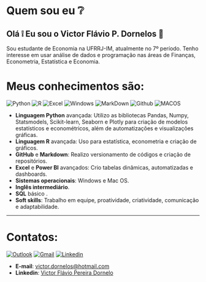 # Quem sou eu ❔

## Olá ❕ Eu sou o Victor Flávio P. Dornelos 🙂

Sou estudante de Economia na UFRRJ-IM, atualmente no 7º período. Tenho interesse em usar análise de dados e programação nas áreas de Finanças, Econometria, Estatística e Economia.


# Meus conhecimentos são:
![Python](https://img.shields.io/badge/Python-3776AB?style=for-the-badge&logo=python&logoColor=white)
![R](https://img.shields.io/badge/R-276DC3?style=for-the-badge&logo=r&logoColor=white)
![Excel](https://img.shields.io/badge/Microsoft_Excel-217346?style=for-the-badge&logo=microsoft-excel&logoColor=white)
![Windows](https://img.shields.io/badge/Windows-0078D6?style=for-the-badge&logo=windows&logoColor=white)
![MarkDown](https://img.shields.io/badge/Markdown-000000?style=for-the-badge&logo=markdown&logoColor=white)
![Github](https://img.shields.io/badge/GitHub-100000?style=for-the-badge&logo=github&logoColor=white)
![MACOS](https://img.shields.io/badge/mac%20os-000000?style=for-the-badge&logo=apple&logoColor=white)


- **Linguagem Python** avançada: Utilizo as bibliotecas Pandas, Numpy, Statsmodels, Scikit-learn, Seaborn e Plotly para criação de modelos estatísticos e econométricos, além de automatizações e visualizações gráficas.
- **Linguagem R** avançada: Uso para estatística, econometria e criação de gráficos.
- **GitHub** e **Markdown**: Realizo versionamento de códigos e criação de repositórios.
- **Excel** e **Power BI** avançados: Crio tabelas dinâmicas, automatizadas e dashboards.
- **Sistemas operacionais**: Windows e Mac OS.
- **Inglês intermediário**.
- **SQL** básico .
- **Soft skills**: Trabalho em equipe, proatividade, criatividade, comunicação e adaptabilidade.
______________
# Contatos:
[![Outlook](https://img.shields.io/badge/Microsoft_Outlook-0078D4?style=for-the-badge&logo=microsoft-outlook&logoColor=white)](https://outlook.live.com/mail/0/)
[![Gmail](https://img.shields.io/badge/Gmail-D14836?style=for-the-badge&logo=gmail&logoColor=white)](https://mail.google.com/mail/u/0/#inbox)
[![Linkedin](https://img.shields.io/badge/LinkedIn-0077B5?style=for-the-badge&logo=linkedin&logoColor=white)](https://www.linkedin.com/in/victor-flavio-pereira-dornelos/)
- **E-mail**: victor.dornelos@hotmail.com
- **Linkedin**: [Victor Flávio Pereira Dornelo](https://www.linkedin.com/in/victor-flavio-pereira-dornelos/)
